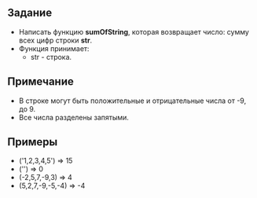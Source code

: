 ## Задание
- Написать функцию <b>sumOfString</b>, которая возвращает число: сумму всех цифр строки <b>str</b>.
- Функция принимает:
  - str - строка.

## Примечание
- В строке могут быть положительные и отрицательные числа от -9, до 9.
- Все числа разделены запятыми.

## Примеры
- ('1,2,3,4,5') => 15
- ('') => 0
- (-2,5,7,-9,3) => 4
- (5,2,7,-9,-5,-4) => -4